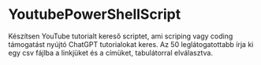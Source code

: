 # YoutubePowerShellScript
Készítsen YouTube tutorialt kereső scriptet, ami scriping vagy coding támogatást nyújtó ChatGPT
tutorialokat keres. Az 50 leglátogatottabb írja ki egy csv fájlba a linkjüket és a címüket, tabulátorral
elválasztva.
